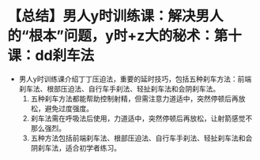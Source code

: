# 【总结】男人y时训练课：解决男人的“根本”问题，y时+z大的秘术：第十课：dd刹车法

-   男人y时训练课介绍丁丁压迫法，重要的延时技巧，包括五种刹车方法：前端刹车法、根部压迫法、自行车手刹法、轻扯刹车法和会阴刹车法。
    1.  五种刹车方法都能帮助控制射精，但需注意力道适中，突然停顿后再放松，避免过度强度。
    2.  刹车法需在呼吸法后使用，力道适中，突然停顿后再放松，让射箭感觉不那么强烈。
    3.  五种方法包括前端刹车法、根部压迫法、自行车手刹法、轻扯刹车法和会阴刹车法，适合初学者练习。